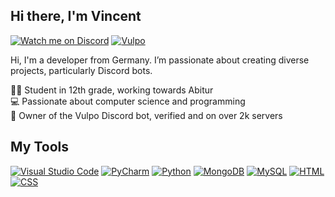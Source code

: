 ## Hi there, I'm Vincent

[![Watch me on Discord](https://img.shields.io/badge/Discord-5865F2?style=for-the-badge&logo=discord&logoColor=white)](https://discord.com/users/824378909985341451)
[![Vulpo](https://img.shields.io/badge/Vulpo-F57C00?style=for-the-badge&logo=bot&logoColor=white)](https://vulpo-bot.de)

Hi, I'm a developer from Germany. I’m passionate about creating diverse projects, particularly Discord bots.

👨‍🎓 Student in 12th grade, working towards Abitur<br>
💻 Passionate about computer science and programming<br>
🤖 Owner of the Vulpo Discord bot, verified and on over 2k servers<br>

## My Tools

[![Visual Studio Code](https://skillicons.dev/icons?i=vscode)](https://code.visualstudio.com) 
[![PyCharm](https://skillicons.dev/icons?i=pycharm)](https://www.jetbrains.com/pycharm/)
[![Python](https://skillicons.dev/icons?i=python)](https://www.python.org/)
[![MongoDB](https://skillicons.dev/icons?i=mongodb)](https://www.mongodb.com/)
[![MySQL](https://skillicons.dev/icons?i=mysql)](https://www.mysql.com/)
[![HTML](https://skillicons.dev/icons?i=html)](https://developer.mozilla.org/en-US/docs/Web/HTML)
[![CSS](https://skillicons.dev/icons?i=css)](https://developer.mozilla.org/en-US/docs/Web/CSS)

